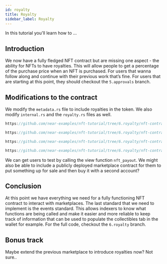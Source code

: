 ```yaml
---
id: royalty
title: Royalty
sidebar_label: Royalty
---
```


In this tutorial you'll learn how to ...

## Introduction

We now have a fully fledged NFT contract but are missing one aspect - the ability for NFTs to have royalties. This will allow people to get a percentage of the purchase price when an NFT is purchased. For users that wanna follow along and continue with their previous work that’s fine. For users that are starting at this point, they should checkout the `5.approvals` branch. 

## Modifications to the contract

We modify the `metadata.rs` file to include royalties in the token. We also modify `internal.rs` and the `royalty.rs` files as well.

```rust reference
https://github.com/near-examples/nft-tutorial/tree/6.royalty/nft-contract/src/internal.rs#L5-L8
```

```rust reference
https://github.com/near-examples/nft-tutorial/tree/6.royalty/nft-contract/src/mint.rs#L24-L36
```

```rust reference
https://github.com/near-examples/nft-tutorial/tree/6.royalty/nft-contract/src/royalty.rs#L22-L58
```

```rust reference
https://github.com/near-examples/nft-tutorial/tree/6.royalty/nft-contract/src/royalty.rs#L60-L121
```


We can get users to test by calling the view function `nft_payout`. We might also be able to include a publicly deployed marketplace contract for them to put something up for sale and then buy it with a second account? 

## Conclusion

At this point we have everything we need for a fully functioning NFT contract to interact with marketplaces. The last standard that we need to implement is the events standard. This allows indexers to know what functions are being called and make it easier and more reliable to keep track of information that can be used to populate the collectibles tab in the wallet for example. For the full code, checkout the `6.royalty` branch. 

## Bonus track

Maybe extend the previous marketplace to introduce royalties now? Not sure.. 
